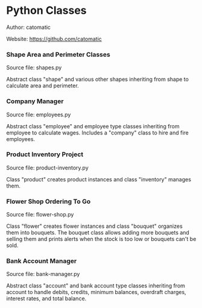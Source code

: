 # Python Classes

Author: catomatic

Website: https://github.com/catomatic

### Shape Area and Perimeter Classes

Source file: shapes.py

Abstract class "shape" and various other shapes inheriting from shape to calculate area and perimeter.

### Company Manager

Source file: employees.py

Abstract class "employee" and employee type classes inheriting from employee to calculate wages. Includes a "company" class to hire and fire employees.

### Product Inventory Project

Source file: product-inventory.py

Class "product" creates product instances and class "inventory" manages them.

### Flower Shop Ordering To Go

Source file: flower-shop.py

Class "flower" creates flower instances and class "bouquet" organizes them into bouquets. The bouquet class allows adding more bouquets and selling them and prints alerts when the stock is too low or bouquets can't be sold.

### Bank Account Manager

Source file: bank-manager.py

Abstract class "account" and bank account type classes inheriting from account to handle debits, credits, minimum balances, overdraft charges, interest rates, and total balance.